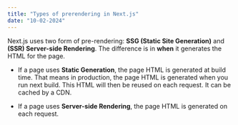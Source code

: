 ```yaml
---
title: "Types of prerendering in Next.js"
date: "10-02-2024"
---
```


Next.js uses two form of pre-rendering: **SSG (Static Site Generation)** and **(SSR) Server-side Rendering**. The difference is in **when** it generates the HTML for the page.

- If a page uses **Static Generation**, the page HTML is generated at build time. That means in production, the page HTML is generated when you run next build. This HTML will then be reused on each request. It can be cached by a CDN.

- If a page uses **Server-side Rendering**, the page HTML is generated on each request.
